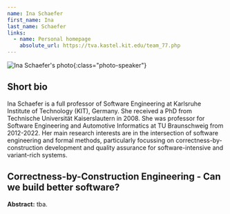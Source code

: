 ```yaml
---
name: Ina Schaefer
first_name: Ina
last_name: Schaefer
links:
  - name: Personal homepage
    absolute_url: https://tva.kastel.kit.edu/team_77.php
---
```


![Ina Schaefer's photo](../../assets/img/people/inaschaefer.jpg){:class="photo-speaker"}


## Short bio

Ina Schaefer is a full professor of Software Engineering at Karlsruhe Institute of Technology (KIT), Germany. She received a PhD from Technische Universität Kaiserslautern in 2008. She was professor for Software Engineering and Automotive Informatics at TU Braunschweig from 2012-2022. Her main research interests are in the intersection of software engineering and formal methods, particularly focussing on correctness-by-construction development and quality assurance for software-intensive and variant-rich systems.

## Correctness-by-Construction Engineering - Can we build better software?

__Abstract:__ tba.
